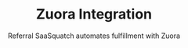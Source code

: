 ---
title: Zuora Integration
integrationName: Zuora
logo: zuora-integration.png
categories: 
 - payment-provider
highlights: |
    Zuora is the premier enterprise SaaS billing platform. Referral SaaSquatch can be integrated with Zuora integration to automatically track subscriptions and give discounts.
subtitle: Referral SaaSquatch automates fulfillment with Zuora
slug: zuora
keyFeatures:
 - Extends Zuora with the SaaSquatch referral code system
 - Provide recurring discounts on your customers' invoices
 - Detect cancelled subscriptions to automatically update referral rewards
moreInfo:
 - "[Zuora Tech Installation Guide](/developer/zuora)"
guideLink: /developer/zuora
category: landingPage
template: intergrationLander.html
---